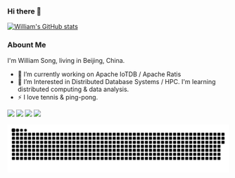 ### Hi there 👋

[![William's GitHub stats](https://github-readme-stats.vercel.app/api?username=szywilliam&theme=buefy)](https://github.com/anuraghazra/github-readme-stats)

### Abount Me
I'm William Song, living in Beijing, China.
- 🔭 I’m currently working on Apache IoTDB / Apache Ratis
- 🌱 I’m Interested in Distributed Database Systems / HPC. I'm learning distributed computing & data analysis.
- ⚡ I love tennis & ping-pong.


![](https://img.shields.io/badge/-java-red?logo=java)
![](https://img.shields.io/badge/-Kubernetes-9cf?logo=kubernetes)
![](https://img.shields.io/badge/-C++-blueviolet?logo=Cplusplus)
![](https://img.shields.io/badge/-iotdb-ff69b4?logo=apache)


<img src="https://raw.githubusercontent.com/Achuan-2/Achuan-2/main/assets/github-contribution-grid-snake.svg" >
<!--
**SzyWilliam/SzyWilliam** is a ✨ _special_ ✨ repository because its `README.md` (this file) appears on your GitHub profile.

Here are some ideas to get you started:


-->
